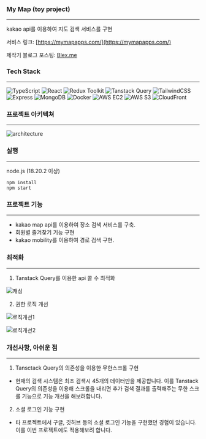 ### My Map (toy project)

---

kakao api를 이용하여 지도 검색 서비스를 구현

서비스 링크: [https://mymapapps.com/](https://mymapapps.com/)

제작기 블로그 포스팅: [Blex.me](https://blex.me/@kimyoungjo/series/%EC%A7%80%EB%8F%84-%EA%B2%80%EC%83%89-%EC%84%9C%EB%B9%84%EC%8A%A4-%EC%A0%9C%EC%9E%91%EA%B8%B0)

### Tech Stack

---

![TypeScript](https://img.shields.io/badge/-TypeScript-007ACC?style=flat&logo=TypeScript&logoColor=white)
![React](https://img.shields.io/badge/-React-61DAFB?style=flat&logo=React&logoColor=white)
![Redux Toolkit](https://img.shields.io/badge/-Redux%20Toolkit-764ABC?style=flat&logo=Redux&logoColor=white)
![Tanstack Query](https://img.shields.io/badge/-Tanstack%20Query-FF4154?style=flat&logo=React%20Query&logoColor=white)
![TailwindCSS](https://img.shields.io/badge/-TailwindCSS-06B6D4?style=flat&logo=TailwindCSS&logoColor=white)
![Express](https://img.shields.io/badge/-Express-000000?style=flat&logo=Express&logoColor=white)
![MongoDB](https://img.shields.io/badge/-MongoDB-47A248?style=flat&logo=MongoDB&logoColor=white)
![Docker](https://img.shields.io/badge/-Docker-2496ED?style=flat&logo=Docker&logoColor=white)
![AWS EC2](https://img.shields.io/badge/-AWS%20EC2-FF9900?style=flat&logo=Amazon%20EC2&logoColor=white)
![AWS S3](https://img.shields.io/badge/-AWS%20S3-569A31?style=flat&logo=Amazon%20S3&logoColor=white)
![CloudFront](https://img.shields.io/badge/-CloudFront-232F3E?style=flat&logo=Amazon%20AWS&logoColor=white)

### 프로젝트 아키텍쳐

---

![architecture](https://kimyoungjoforum1557.s3.ap-northeast-2.amazonaws.com/my-map-archi.png)


### 실행

---

node.js (18.20.2 이상)

```
npm install
npm start
```

### 프로젝트 기능

---

- kakao map api를 이용하여 장소 검색 서비스를 구축.
- 회원별 즐겨찾기 기능 구현
- kakao mobility를 이용하여 경로 검색 구현.

### 최적화 

---

1. Tanstack Query를 이용한 api 콜 수 최적화

![캐싱](https://kimyoungjoforum1557.s3.ap-northeast-2.amazonaws.com/my-map-content02.png)

2. 권한 로직 개선

![로직개선1](https://kimyoungjoforum1557.s3.ap-northeast-2.amazonaws.com/my-map-content03.png)

![로직개선2](https://kimyoungjoforum1557.s3.ap-northeast-2.amazonaws.com/my-map-content04.png)

### 개선사항, 아쉬운 점

---

1. Tansctack Query의 의존성을 이용한 무한스크롤 구현
 - 현재의 검색 시스템은 최초 검색시 45개의 데이터만을 제공합니다. 이를 Tanstack Query의 의존성을 이용해 스크롤을 내리면 추가 검색 결과를 출력해주는 무한 스크롤 기능으로 기능 개선을 해보려합니다.

2. 소셜 로그인 기능 구현
 - 타 프로젝트에서 구글, 깃허브 등의 소셜 로그인 기능을 구현했던 경험이 있습니다. 이를 이번 프로젝트에도 적용해보려 합니다.
